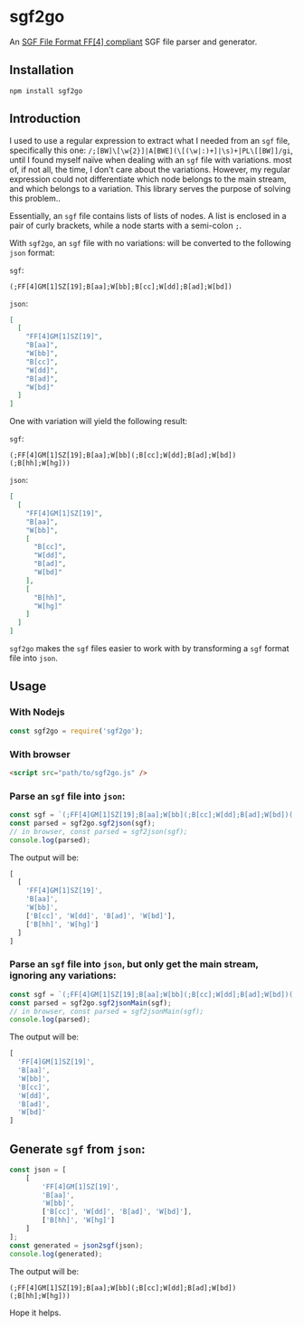 sgf2go
============
An [SGF File Format FF[4] compliant](http://www.red-bean.com/sgf/) SGF file parser and generator.

## Installation

`npm install sgf2go`

## Introduction

I used to use a regular expression to extract what I needed from an `sgf` file, specifically this one: 
`/;[BW]\[\w{2}]|A[BWE](\[(\w|:)+]|\s)+|PL\[[BW]]/gi`, until I found myself naïve when dealing with an `sgf` file with 
variations. most of, if not all, the time, I don't care about the variations. However, my regular expression could not
differentiate which node belongs to the main stream, and which belongs to a variation. This library serves the purpose
of solving this problem..

Essentially, an `sgf` file contains lists of lists of nodes. A list is enclosed in a pair of curly brackets, while a
node starts with a semi-colon `;`.

With `sgf2go`, an `sgf` file with no variations: will be converted to the following `json` format:

`sgf`:
```sgf
(;FF[4]GM[1]SZ[19];B[aa];W[bb];B[cc];W[dd];B[ad];W[bd])
```
`json`:
```json
[
  [
    "FF[4]GM[1]SZ[19]",
    "B[aa]",
    "W[bb]",
    "B[cc]",
    "W[dd]",
    "B[ad]",
    "W[bd]"
  ]
]
```

One with variation will yield the following result:

`sgf`:
```sgf
(;FF[4]GM[1]SZ[19];B[aa];W[bb](;B[cc];W[dd];B[ad];W[bd])
(;B[hh];W[hg]))
```
`json`:
```json
[
  [
    "FF[4]GM[1]SZ[19]",
    "B[aa]",
    "W[bb]",
    [
      "B[cc]",
      "W[dd]",
      "B[ad]",
      "W[bd]"
    ],
    [
      "B[hh]",
      "W[hg]"
    ]
  ]
]
```

 
`sgf2go` makes the `sgf` files easier to work with by transforming a `sgf` format file into `json`.

## Usage

### With Nodejs
```javascript
const sgf2go = require('sgf2go');
```

### With browser
```html
<script src="path/to/sgf2go.js" />
```

### Parse an `sgf` file into `json`:
```javascript
const sgf = `(;FF[4]GM[1]SZ[19];B[aa];W[bb](;B[cc];W[dd];B[ad];W[bd])(;B[hh];W[hg]))`;
const parsed = sgf2go.sgf2json(sgf);
// in browser, const parsed = sgf2json(sgf);
console.log(parsed);
```

The output will be:
```javascript
[ 
  [ 
    'FF[4]GM[1]SZ[19]',
    'B[aa]',
    'W[bb]',
    ['B[cc]', 'W[dd]', 'B[ad]', 'W[bd]'],
    ['B[hh]', 'W[hg]'] 
  ] 
]
```

### Parse an `sgf` file into `json`, but only get the main stream, ignoring any variations:
```javascript
const sgf = `(;FF[4]GM[1]SZ[19];B[aa];W[bb](;B[cc];W[dd];B[ad];W[bd])(;B[hh];W[hg]))`;
const parsed = sgf2go.sgf2jsonMain(sgf);
// in browser, const parsed = sgf2jsonMain(sgf);
console.log(parsed);
```

The output will be:
```javascript
[ 
  'FF[4]GM[1]SZ[19]',
  'B[aa]',
  'W[bb]',
  'B[cc]',
  'W[dd]',
  'B[ad]',
  'W[bd]' 
]
```

## Generate `sgf` from `json`:
```javascript
const json = [
    [
        'FF[4]GM[1]SZ[19]',
        'B[aa]',
        'W[bb]',
        ['B[cc]', 'W[dd]', 'B[ad]', 'W[bd]'],
        ['B[hh]', 'W[hg]']
    ]
];
const generated = json2sgf(json);
console.log(generated);
```

The output will be:
```sgf
(;FF[4]GM[1]SZ[19];B[aa];W[bb](;B[cc];W[dd];B[ad];W[bd])(;B[hh];W[hg]))
```

Hope it helps.